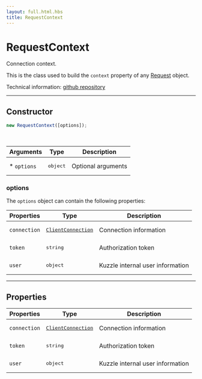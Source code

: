 ```yaml
---
layout: full.html.hbs
title: RequestContext
---
```


# RequestContext

Connection context.

This is the class used to build the `context` property of any [Request](/core/1/protocols/context/request) object.

Technical information: [github repository](https://github.com/kuzzleio/kuzzle-common-objects/blob/master/README.md#modelsrequestcontext)

---

## Constructor

```js
new RequestContext([options]);
```

<br/>

| Arguments    | Type              | Description        |
| ------------ | ----------------- | ------------------ |
| \* `options` | <pre>object</pre> | Optional arguments |

### options

The `options` object can contain the following properties:

| Properties   | Type                                                                               | Description                      |
| ------------ | ---------------------------------------------------------------------------------- | -------------------------------- |
| `connection` | <pre><a href=/core/1/protocols/context/clientconnection>ClientConnection</a></pre> | Connection information           |
| `token`      | <pre>string</pre>                                                                  | Authorization token              |
| `user`       | <pre>object</pre>                                                                  | Kuzzle internal user information |

---

## Properties

| Properties   | Type                                                                               | Description                      |
| ------------ | ---------------------------------------------------------------------------------- | -------------------------------- |
| `connection` | <pre><a href=/core/1/protocols/context/clientconnection>ClientConnection</a></pre> | Connection information           |
| `token`      | <pre>string</pre>                                                                  | Authorization token              |
| `user`       | <pre>object</pre>                                                                  | Kuzzle internal user information |
